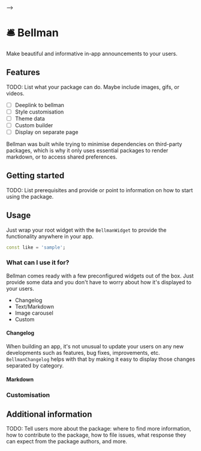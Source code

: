 -->

# 🛎️ Bellman

Make beautiful and informative in-app announcements to your users.

## Features

TODO: List what your package can do. Maybe include images, gifs, or videos.

- [ ] Deeplink to bellman
- [ ] Style customisation
- [ ] Theme data
- [ ] Custom builder
- [ ] Display on separate page

Bellman was built while trying to minimise dependencies on third-party packages, which is why
it only uses essential packages to render markdown, or to access shared preferences.

## Getting started

TODO: List prerequisites and provide or point to information on how to
start using the package.

## Usage

Just wrap your root widget with the `BellmanWidget` to provide the functionality anywhere in your app.

```dart
const like = 'sample';
```

### What can I use it for?

Bellman comes ready with a few preconfigured widgets out of the box. Just provide some data
and you don't have to worry about how it's displayed to your users.

- Changelog
- Text/Markdown
- Image carousel
- Custom

#### Changelog

When building an app, it's not unusual to update your users on any new developments such as features, bug fixes, improvements, etc. `BellmanChangelog` helps with that by making it easy to display those changes separated by category. 

#### Markdown
#### 

### Customisation

## Additional information

TODO: Tell users more about the package: where to find more information, how to
contribute to the package, how to file issues, what response they can expect
from the package authors, and more.
